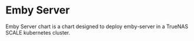 # Emby Server

Emby Server chart is a chart designed to deploy emby-server in a TrueNAS SCALE kubernetes cluster.
